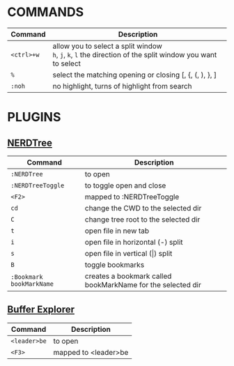 # COMMANDS
| Command | Description |
| ------- | ----------- |
| `<ctrl>+w` | allow you to select a split window<br />`h`, `j`, `k`, `l`  the direction of the split window you want to select |
| `%` | select the matching opening or closing \[, {, (, ), }, ] |
| `:noh` | no highlight, turns of highlight from search |

# PLUGINS
## [NERDTree](https://github.com/scrooloose/nerdtree)
| Command | Description |
| ------- | ----------- |
| `:NERDTree` | to open |
| `:NERDTreeToggle` | to toggle open and close |
| `<F2>` | mapped to :NERDTreeToggle |
| `cd` | change the CWD to the selected dir |
| `C` | change tree root to the selected dir |
| `t` | open file in new tab |
| `i` | open file in horizontal (-) split |
| `s` | open file in vertical (\|) split |
| `B` | toggle bookmarks |
| `:Bookmark bookMarkName` | creates a bookmark called bookMarkName for the selected dir |

## [Buffer Explorer](https://github.com/jlanzarotta/bufexplorer)
| Command | Description |
| ------- | ----------- |
| `<leader>be` | to open |
| `<F3>` | mapped to \<leader>be |
